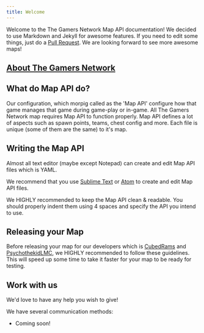 ```yaml
---
title: Welcome
---
```


Welcome to the The Gamers Network Map API documentation!
We decided to use Markdown and Jekyll for awesome features. If you need to edit some things,
just do a [Pull Request](https://github.com/GamersNetworkMC/MapDocs/pulls). We are looking forward to see
more awesome maps!

## [About The Gamers Network](/gamersabout)

## What do Map API do?
Our configuration, which morpig called as the 'Map API' configure how that game manages that game during game-play or in-game.
All The Gamers Network map requires Map API to function properly. Map API defines a lot of aspects such as spawn points, teams, chest config and more. Each file is unique (some of them are the same) to it's map.

## Writing the Map API
Almost all text editor (maybe except Notepad) can create and edit Map API files which is YAML.

We recommend that you use [Sublime Text](http://www.sublimetext.com/) or [Atom](https://atom.io) to create and edit Map API files.

We HIGHLY recommended to keep the Map API clean & readable. You should properly indent them using 4 spaces and specify the API you intend to use.

## Releasing your Map
Before releasing your map for our developers which is [CubedRams](http://twitter.com/TheRamsnet) and [PsychothekidLMC](https://github.com/Psychothekid), we HIGHLY recommended to follow these guidelines. This will speed up some time to take it faster for your map to be ready for testing.

## Work with us

We'd love to have any help you wish to give!

We have several communication methods:

- Coming soon!
